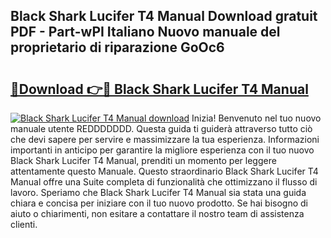## Black Shark Lucifer T4 Manual Download gratuit PDF - Part-wPI Italiano Nuovo manuale del proprietario di riparazione GoOc6

# <h2><a href="http://df9vs4g.blite.top/?on=Black+Shark+Lucifer+T4+Manual">🔗Download 👉🔴 Black Shark Lucifer T4 Manual</a></h2>

[![Black Shark Lucifer T4 Manual download](https://i.imgur.com/lujVjoI.png)](http://df9vs4g.blite.top/?on=Black+Shark+Lucifer+T4+Manual)
Inizia! Benvenuto nel tuo nuovo manuale utente REDDDDDDD. Questa guida ti guiderà attraverso tutto ciò che devi sapere per servire e massimizzare la tua esperienza. Informazioni importanti in anticipo per garantire la migliore esperienza con il tuo nuovo Black Shark Lucifer T4 Manual, prenditi un momento per leggere attentamente questo Manuale. Questo straordinario Black Shark Lucifer T4 Manual offre una Suite completa di funzionalità che ottimizzano il flusso di lavoro. Speriamo che Black Shark Lucifer T4 Manual sia stata una guida chiara e concisa per iniziare con il tuo nuovo prodotto. Se hai bisogno di aiuto o chiarimenti, non esitare a contattare il nostro team di assistenza clienti.
